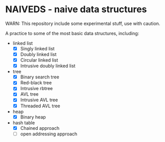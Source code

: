# NAIVEDS - naive data structures

WARN: This repository include some experimental stuff, use with caution.

A practice to some of the most basic data structures, including:
- linked list
    - [X] Singly linked list
    - [X] Doubly linked list
    - [X] Circular linked list
    - [X] Intrusive doubly linked list
- tree
    - [X] Binary search tree
    - [X] Red-black tree
    - [X] Intrusive rbtree
    - [X] AVL tree
    - [X] Intrusive AVL tree
    - [X] Threaded AVL tree
- heap
    - [X] Binary heap
- hash table
    - [X] Chained approach
    - [ ] open addressing approach
